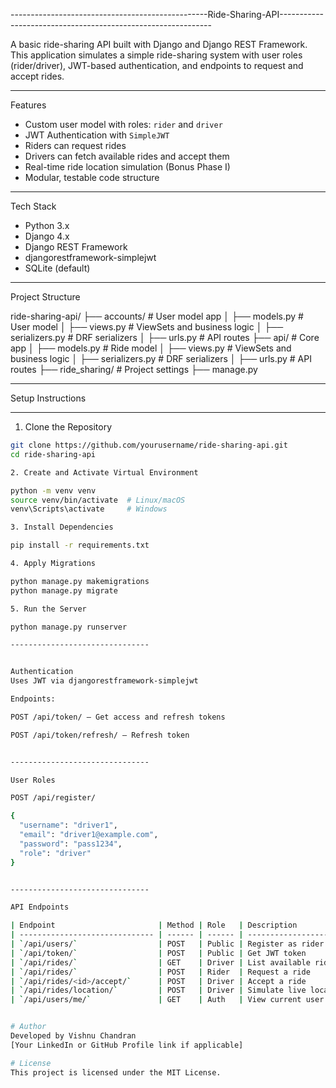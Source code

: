 -------------------------------------------------Ride-Sharing-API-------------------------------------------------------------

A basic ride-sharing API built with Django and Django REST Framework. This application simulates a simple ride-sharing system with user roles (rider/driver), JWT-based authentication, and endpoints to request and accept rides.

---

Features

- Custom user model with roles: `rider` and `driver`
- JWT Authentication with `SimpleJWT`
- Riders can request rides
- Drivers can fetch available rides and accept them
- Real-time ride location simulation (Bonus Phase I)
- Modular, testable code structure

---

Tech Stack

- Python 3.x
- Django 4.x
- Django REST Framework
- djangorestframework-simplejwt
- SQLite (default)

---

Project Structure

ride-sharing-api/
├── accounts/ # User model app
│ ├── models.py # User model
│ ├── views.py # ViewSets and business logic
│ ├── serializers.py # DRF serializers
│ ├── urls.py # API routes
├── api/ # Core app
│ ├── models.py # Ride model
│ ├── views.py # ViewSets and business logic
│ ├── serializers.py # DRF serializers
│ ├── urls.py # API routes
├── ride_sharing/ # Project settings
├── manage.py


---

Setup Instructions

---

1. Clone the Repository

```bash
git clone https://github.com/yourusername/ride-sharing-api.git
cd ride-sharing-api

2. Create and Activate Virtual Environment

python -m venv venv
source venv/bin/activate  # Linux/macOS
venv\Scripts\activate     # Windows

3. Install Dependencies

pip install -r requirements.txt

4. Apply Migrations

python manage.py makemigrations
python manage.py migrate

5. Run the Server

python manage.py runserver

-------------------------------


Authentication
Uses JWT via djangorestframework-simplejwt

Endpoints:

POST /api/token/ – Get access and refresh tokens

POST /api/token/refresh/ – Refresh token


-------------------------------

User Roles

POST /api/register/

{
  "username": "driver1",
  "email": "driver1@example.com",
  "password": "pass1234",
  "role": "driver"
}


-------------------------------

API Endpoints

| Endpoint                       | Method | Role   | Description                           |
| ------------------------------ | ------ | ------ | ------------------------------------- |
| `/api/users/`                  | POST   | Public | Register as rider or driver           |
| `/api/token/`                  | POST   | Public | Get JWT token                         |
| `/api/rides/`                  | GET    | Driver | List available rides                  |
| `/api/rides/`                  | POST   | Rider  | Request a ride                        |
| `/api/rides/<id>/accept/`      | POST   | Driver | Accept a ride                         |
| `/api/rides/location/`         | POST   | Driver | Simulate live location update         |
| `/api/users/me/`               | GET    | Auth   | View current user info                |


# Author
Developed by Vishnu Chandran
[Your LinkedIn or GitHub Profile link if applicable]

# License
This project is licensed under the MIT License.


